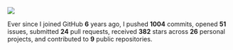 ![](https://github.com/beucismis/beucismis/assets/40023234/e092789a-a89c-4c8c-baa8-2ddbe8ce9548)

Ever since I joined GitHub **6** years ago, I pushed **1004** commits, opened **51** issues, submitted **24** pull requests, received **382** stars across **26** personal projects, and contributed to **9** public repositories.
